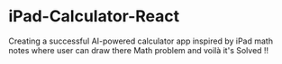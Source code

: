 # iPad-Calculator-React
Creating a successful AI-powered calculator app inspired by iPad math notes where user can draw there Math problem and voilà it's Solved !!

